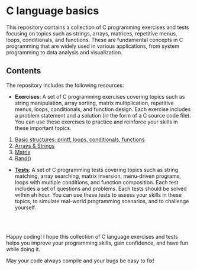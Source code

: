 # C language basics 

This repository contains a collection of C programming exercises and tests focusing on topics such as strings, arrays, matrices, repetitive menus, loops, conditionals, and functions. These are fundamental concepts in C programming that are widely used in various applications, from system programming to data analysis and visualization.

## Contents
The repository includes the following resources:

* **Exercises**: A set of C programming exercises covering topics such as string manipulation, array sorting, matrix multiplication, repetitive menus, loops, conditionals, and function design. Each exercise includes a problem statement and a solution (in the form of a C source code file). You can use these exercises to practice and reinforce your skills in these important topics.
1. [Basic structures: printf, loops, conditionals, functions](./Basics/basic.md)
2. [Arrays & Strings](./Basics/arrays-strings.md)
3. [Matrix](./Basics/matrix.md)
4. [Rand()](./Random%20exercises/rand()/rand.md)

* **[Tests](./Tests%20-%20menu,%20files%20&%20functions/tests.md)**: A set of C programming tests covering topics such as string matching, array searching, matrix inversion, menu-driven programs, loops with multiple conditions, and function composition. Each test includes a set of questions and problems. Each tests should be solved within ah hour. You can use these tests to assess your skills in these topics, to simulate real-world programming scenarios, and to challenge yourself.

<br>
<br>

Happy coding! I hope this collection of C language exercises and tests helps you improve your programming skills, gain confidence, and have fun while doing it. 

May your code always compile and your bugs be easy to fix!
